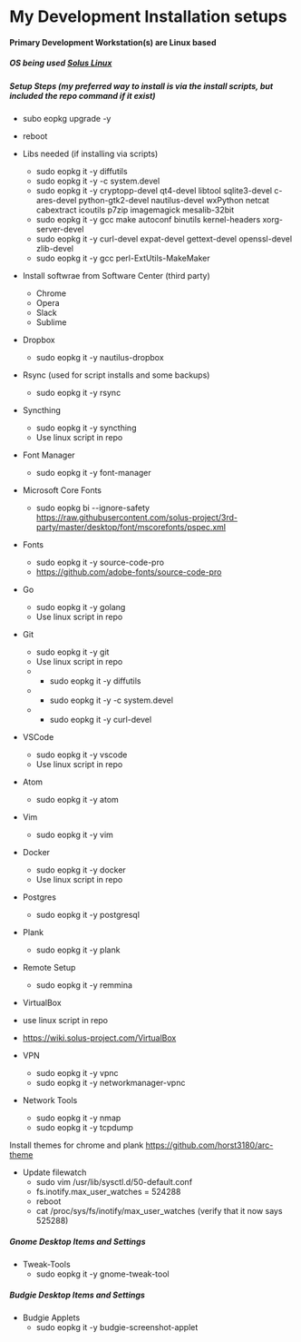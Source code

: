 # My Development Installation setups

#### Primary Development Workstation(s) are Linux based
##### OS being used [Solus Linux](https://solus-project.com/)

##### Setup Steps (my preferred way to install is via the install scripts, but included the repo command if it exist)

* subo eopkg upgrade -y
* reboot

* Libs needed (if installing via scripts)
  * sudo eopkg it -y diffutils
  * sudo eopkg it -y -c system.devel 
  * sudo eopkg it -y cryptopp-devel qt4-devel libtool sqlite3-devel c-ares-devel python-gtk2-devel nautilus-devel wxPython netcat cabextract icoutils p7zip imagemagick mesalib-32bit
  * sudo eopkg it -y gcc make autoconf binutils kernel-headers xorg-server-devel
  * sudo eopkg it -y curl-devel expat-devel gettext-devel openssl-devel zlib-devel
  * sudo eopkg it -y gcc perl-ExtUtils-MakeMaker
  
* Install softwrae from Software Center (third party)
  * Chrome 
  * Opera 
  * Slack
  * Sublime

* Dropbox
  * sudo eopkg it -y nautilus-dropbox
  
* Rsync (used for script installs and some backups)
  * sudo eopkg it -y rsync
  
* Syncthing
  * sudo eopkg it -y syncthing
  * Use linux script in repo  
 
* Font Manager
  * sudo eopkg it -y font-manager
  
* Microsoft Core Fonts
  * sudo eopkg bi --ignore-safety https://raw.githubusercontent.com/solus-project/3rd-party/master/desktop/font/mscorefonts/pspec.xml
  
* Fonts
  * sudo eopkg it -y source-code-pro
  * https://github.com/adobe-fonts/source-code-pro

* Go
  * sudo eopkg it -y golang
  * Use linux script in repo
  
* Git
  * sudo eopkg it -y git
  * Use linux script in repo
  * * sudo eopkg it -y diffutils
  * * sudo eopkg it -y -c system.devel 
  * * sudo eopkg it -y curl-devel

* VSCode
  * sudo eopkg it -y vscode
  * Use linux script in repo

* Atom
  * sudo eopkg it -y atom

* Vim
  * sudo eopkg it -y vim

* Docker
  * sudo eopkg it -y docker
  * Use linux script in repo
  
* Postgres
  * sudo eopkg it -y postgresql
  
* Plank
  * sudo eopkg it -y plank
  
* Remote Setup
  * sudo eopkg it -y remmina

* VirtualBox
* use linux script in repo
* https://wiki.solus-project.com/VirtualBox

* VPN
  *  sudo eopkg it -y vpnc
  *  sudo eopkg it -y networkmanager-vpnc

* Network Tools
  *   sudo eopkg it -y nmap
  *   sudo eopkg it -y tcpdump

Install themes for chrome and plank
https://github.com/horst3180/arc-theme

* Update filewatch
  * sudo vim /usr/lib/sysctl.d/50-default.conf
  * fs.inotify.max_user_watches = 524288 
  * reboot
  * cat /proc/sys/fs/inotify/max_user_watches (verify that it now says 525288)

##### Gnome Desktop Items and Settings
* Tweak-Tools
  * sudo eopkg it -y gnome-tweak-tool

##### Budgie Desktop Items and Settings
* Budgie Applets
  * sudo eopkg it -y budgie-screenshot-applet
